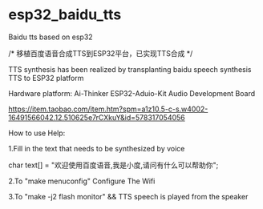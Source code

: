 # esp32_baidu_tts
Baidu tts based on esp32

/* 移植百度语音合成TTS到ESP32平台，已实现TTS合成 */

TTS synthesis has been realized by transplanting baidu speech synthesis TTS to ESP32 platform


Hardware platform: Ai-Thinker ESP32-Aduio-Kit Audio Development Board

https://item.taobao.com/item.htm?spm=a1z10.5-c-s.w4002-16491566042.12.510625e7rCXkuY&id=578317054056


How to use Help:

1.Fill in the text that needs to be synthesized by voice

char text[] = "欢迎使用百度语音,我是小度,请问有什么可以帮助你";

2.To "make menuconfig" Configure The Wifi 

3.To "make -j2 flash monitor" && TTS speech is played from the speaker

